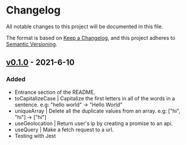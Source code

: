 # Changelog

All notable changes to this project will be documented in this file.

The format is based on [Keep a Changelog](https://keepachangelog.com/en/1.0.0/),
and this project adheres to [Semantic Versioning](https://semver.org/spec/v2.0.0.html).

## [v0.1.0] - 2021-6-10

### Added

- Entrance section of the README.
- toCapitalizeCase | Capitalize the first letters in all of the words in a sentence. e.g: "hello world" -> "Hello World"
- uniqueArray | Delete all the duplicate values from an array. e.g: ["hi", "hi"] -> ["hi"]
- useGeolocation | Return user's ip by creating a promise to an api.
- useQuery | Make a fetch request to a url.
- Testing with Jest

[v0.1.0]: https://github.com/xeptao/rhymojs/releases/tag/v0.1.0
